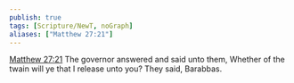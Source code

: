 ```yaml
---
publish: true
tags: [Scripture/NewT, noGraph]
aliases: ["Matthew 27:21"]
---
```

[Matthew 27:21](https://churchofjesuschrist.org/study/scriptures/nt/matt/27?lang=eng&id=p21#p21) The governor answered and said unto them, Whether of the twain will ye that I release unto you? They said, Barabbas.
